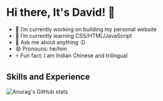 # Hi there, It's David! 👋

- 🔭 I’m currently working on building my personal website
- 🌱 I’m currently learning CSS/HTML/JavaScript
- 💬 Ask me about anything :D
- 😄 Pronouns: he/him
- ⚡ Fun fact: I am Indian Chinese and trilingual

## Skills and Experience

![Anurag's GitHub stats](https://github-readme-stats.vercel.app/api?username=DavidMysteriousLi&show_icons=true&theme=radical)

